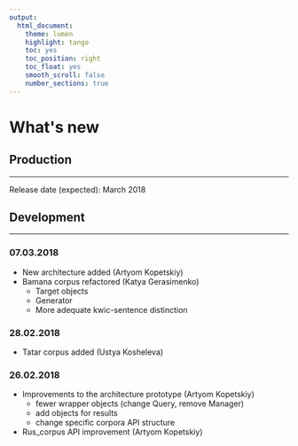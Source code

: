 ```yaml
---
output:
  html_document:
    theme: lumen
    highlight: tango
    toc: yes
    toc_position: right
    toc_float: yes
    smooth_scroll: false
    number_sections: true
---
```


# What's new

## Production
* * *
Release date (expected): March 2018


## Development
* * *

### 07.03.2018
* New architecture added (Artyom Kopetskiy)
* Bamana corpus refactored (Katya Gerasimenko)
  * Target objects
  * Generator
  * More adequate kwic-sentence distinction

### 28.02.2018
* Tatar corpus added (Ustya Kosheleva)

### 26.02.2018
* Improvements to the architecture prototype (Artyom Kopetskiy)
  * fewer wrapper objects (change Query, remove Manager)
  * add objects for results
  * change specific corpora API structure
* Rus_corpus API improvement (Artyom Kopetskiy)
